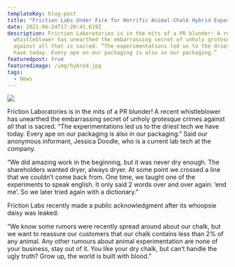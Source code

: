 ```yaml
---
templateKey: blog-post
title: "Friction Labs Under Fire for Horrific Animal-Chalk Hybrid Experimentation "
date: 2021-06-24T17:20:41.619Z
description: Friction Laboratories is in the mits of a PR blunder! A recent
  whistleblower has unearthed the embarrassing secret of unholy grotesque crimes
  against all that is sacred. “The experimentations led us to the driest tech we
  have today. Every ape on our packaging is also in our packaging.”
featuredpost: true
featuredimage: /img/hybred.jpg
tags:
  - News
---
```

![](/img/hybred.jpg)

Friction Laboratories is in the mits of a PR blunder! A recent whistleblower has unearthed the embarrassing secret of unholy grotesque crimes against all that is sacred. “The experimentations led us to the driest tech we have today. Every ape on our packaging is also in our packaging.” Said our anonymous informant, Jessica Doodle, who is a current lab tech at the company. 



“We did amazing work in the beginning, but it was never dry enough. The shareholders wanted dryer, always dryer. At some point we crossed a line that we couldn’t come back from. One time, we taught one of the experiments to speak english. It only said 2 words over and over again: ‘end me’. So we later tried again with a dictionary.”



Friction Labs recently made a public acknowledgment after its whoopsie daisy was leaked:

“We know some rumors were recently spread around about our chalk, but we want to reassure our customers that our chalk contains less than 2% of any animal. Any other rumours about animal experimentation are none of your business, stay out of it. You like your dry chalk, but can’t handle the ugly truth? Grow up, the world is built with blood.”